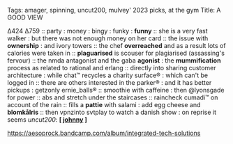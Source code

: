 Tags: amager, spinning, uncut200, mulvey' 2023 picks, at the gym
Title: A GOOD VIEW
  
Δ424 Δ759 :: party : money : bingy : funky : **funny** :: she is a very fast walker : but there was not enough money on her card :: the issue with **ownership** : and ivory towers :: the chef **overreached** and as a result lots of calories were taken in :: **plaguarised** is scouser for plagiarised (assassing's fervour) :: the nmda antagonist and the gaba **agonist** : the **mummification** process as related to rational and erlang :: directly into sharing customer architecture : while chat™ recycles a charity surface® : which can't be logged in :: there are others interested in the parker® : and it has better pickups : getzonly ernie_balls® :: smoothie with caffeine : then @lyonsgade for power :: abs and stretch under the staircases :: raincheck cumadi™ on account of the rain :: fills a **pattie** with salami : add egg cheese and **blomkålris** :: then vpnzinto svtplay to watch a danish show : on reprise it seems
_uncut200_: **[ [johnny](https://www.allmusic.com/album/american-v-a-hundred-highways-mw0000421094) ]** 

<https://aesoprock.bandcamp.com/album/integrated-tech-solutions>
